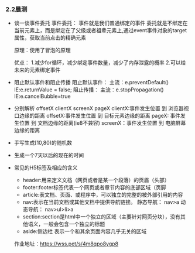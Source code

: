 ### 2.2晨测
- 谈一谈事件委托
  事件委托：
      事件就是我们普通绑定的事件
      委托就是不绑定在当前元素上，而是绑定在了父级或者祖辈元素上,通过event事件对象的target属性，获取当前点击的精确元素
      
  原理：使用了冒泡的原理

  优点：
          1.减少for循环，减少绑定事件数量，减少了内存泄露的概率
          2.可以给未来的元素绑定事件


- 阻止默认事件和阻止传播
  阻止默认事件：
    主流：e.preventDefault()
    IE:e.returnValue = false;
  阻止传播：
    主流：e.stopPropagation()
    IE:e.cancelBubble=true


- 分别解析 offsetX clientX screenX pageX
  clientX:事件发生位置 到 浏览器视口边缘的距离
  offsetX:事件发生位置 到 目标元素边缘的距离
  pageX: 事件发生位置 到 文档边缘的距离(ie8不兼容)
  screenX：事件发生位置 到 电脑屏幕边缘的距离

- 手写生成[10,80)的随机数

- 生成一个7天以后的现在的时间

- 常见的H5标签及相应的含义
    - header:用来定义文档（网页或者是某一个段落）的页眉（头部）
    - footer:footer标签代表一个网页或者章节内容的底部区域（页脚
    - article:表文档、页面、或程序中，可以独立的完整的被外部引用的内容
    - nav:表示在当前文档或其他文档中提供导航链接。
        静态导航：
            nav>a
        动态导航：
            nav>ul>li>a
    - section:section是html中一个独立的区域（主要针对网页分块），没有其他语义，一般会包含一个独立的标题
    - aside:侧边栏 表示一个和其余页面内容几乎无关的区域


    作业地址：https://wss.pet/s/4m8qpo8ygp8